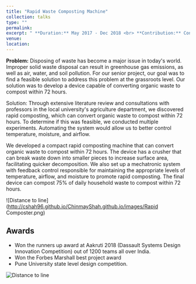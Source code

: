 ```yaml
---
title: "Rapid Waste Composting Machine"
collection: talks
type: ""
permalink: 
excerpt: " **Duration:** May 2017 - Dec 2018 <br> **Contribution:** Conceptualization, Raspberry Pi, Embedded and Data Acquisition system and Rapid prototyping <br> **Awards: Runners up award at Aakruti 2018 (Dassault Systems Design Innovation Competition) out of 1200 teams all over India.**" 
venue:  
location: 
---
```



**Problem:** Disposing of waste has become a major issue in today's world. Improper solid waste disposal can result in greenhouse gas emissions, as well as air, water, and soil pollution. For our senior project, our goal was to find a feasible solution to address this problem at the grassroots level. Our solution was to develop a device capable of converting organic waste to compost within 72 hours.

Solution: Through extensive literature review and consultations with professors in the local university's agriculture department, we discovered rapid composting, which can convert organic waste to compost within 72 hours. To determine if this was feasible, we conducted multiple experiments. Automating the system would allow us to better control temperature, moisture, and airflow.

We developed a compact rapid composting machine that can convert organic waste to compost within 72 hours. The device has a crusher that can break waste down into smaller pieces to increase surface area, facilitating quicker decomposition. We also set up a mechatronic system with feedback control responsible for maintaining the appropriate levels of temperature, airflow, and moisture to promote rapid composting. The final device can compost 75% of daily household waste to compost within 72 hours.

![Distance to line](http://cshah96.github.io/ChinmayShah.github.io/images/Rapid Composter.png)

## Awards
- Won the runners up award at Aakruti 2018 (Dassault Systems Design Innovation Competition) out of 1200 teams all over India.
- Won the Forbes Marshall best project award
- Pune University state level design competition.

![Distance to line](http://cshah96.github.io/ChinmayShah.github.io/images/Awards.png)
